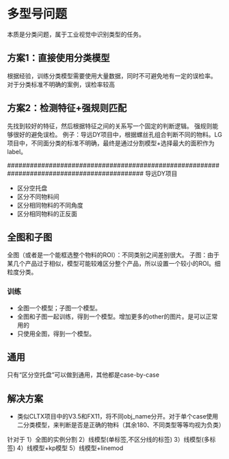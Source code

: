 # 多型号问题
本质是分类问题，属于工业视觉中识别类型的任务。

## 方案1：直接使用分类模型
根据经验，训练分类模型需要使用大量数据，同时不可避免地有一定的误检率。
对于分类标准不明确的案例，误检率较高

## 方案2：检测特征+强规则匹配
先找到较好的特征，然后根据特征之间的关系写一个固定的判断逻辑。
强规则能够很好的避免误检。
例子：导远DY项目中，根据螺丝孔组合判断不同的物料。LG项目中，不同面分类的标准不明确，最终是通过分割模型+选择最大的面积作为label。


############################################################################################ 导远DY项目
- 区分空托盘
- 区分不同物料间
- 区分相同物料的不同角度
- 区分相同物料的正反面



## 全图和子图
全图（或者是一个能框选整个物料的ROI）：不同类别之间差别很大。
子图：由于某几个产品过于相似，模型可能较难区分整个产品，所以设置一个较小的ROI。细粒度分类。


### 训练
- 全图一个模型；子图一个模型。
- 全图和子图一起训练，得到一个模型。增加更多的other的图片。是可以正常用的
- 只使用全图，得到一个模型。

## 通用
只有“区分空托盘”可以做到通用，其他都是case-by-case



## 解决方案
- 类似CLTX项目中的V3.5和FX11，将不同obj_name分开。对于单个case使用二分类模型，来判断是否是正确的物料（其余180、不同类型等等均视为负类）


针对于
1）全图的实例分割
2）线模型(单标签,不区分线的标签)
3）线模型(多标签)
4）线模型+kp模型
5）线模型+linemod

